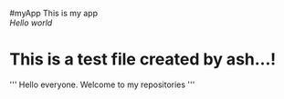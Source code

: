 #myApp
This is my app
<br>
*Hello world*
# This is a test file created by ash...!
'''
Hello everyone. Welcome to my repositories
'''
